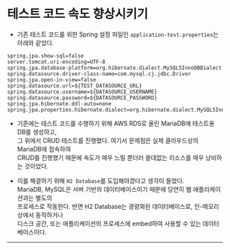 <h1>테스트 코드 속도 향상시키기</h1>

* 기존 테스트 코드를 위한 Spring 설정 파일인 `application-test.properties`는 아래와 같았다.
```properties
spring.jpa.show-sql=false
server.tomcat.uri-encoding=UTF-8
spring.jpa.database-platform=org.hibernate.dialect.MySQL5InnoDBDialect
spring.datasource.driver-class-name=com.mysql.cj.jdbc.Driver
spring.jpa.open-in-view=false
spring.datasource.url=${TEST_DATASOURCE_URL}
spring.datasource.username=${DATASOURCE_USERNAME}
spring.datasource.password=${DATASOURCE_PASSWORD}
spring.jpa.hibernate.ddl-auto=none
spring.jpa.properties.hibernate.dialect=org.hibernate.dialect.MySQL5InnoDBDialect
```

* 기존에는 테스트 코드를 수행하기 위해 AWS RDS로 올린 MariaDB에 테스트용 DB를 생성하고,   
  그 위에서 CRUD 테스트를 진행했다. 여기서 문제점은 실제 클라우드상의 MariaDB에 접속하여   
  CRUD를 진행했기 때문에 속도가 매우 느릴 뿐더러 쓸데없는 리소스를 매우 낭비하는 것이었다.

* 이를 해결하기 위해 `H2 Database`를 도입해야겠다고 생각이 들었다.   
  MariaDB, MySQL은 서버 기반의 데이터베이스이기 때문에 당연히 웹 애플리케이션과는 별도의   
  프로세스로 작동한다. 반면 H2 Database는 경량화된 데이터베이스로, 인-메모리 상에서 동작하거나   
  디스크 공간, 또는 애플리케이션의 프로세스에 embed하여 사용할 수 있는 데이터베이스이다.
<hr/>

